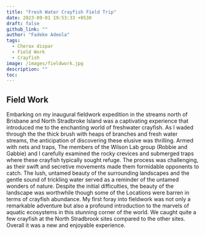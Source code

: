 ```yaml
---
title: "Fresh Water Crayfish Field Trip"
date: 2023-09-01 19:53:33 +0530
draft: false
github_link: ""
author: "Fadeke Adeola"
tags:
  - Cherax dispar
  - Field Work
  - Crayfish
image: /images/fieldwork.jpg
description: ""
toc:
---
```


## Field Work

Embarking on my inaugural fieldwork expedition in the streams north of Brisbane and North Stradbroke Island was a captivating experience that introduced me to the enchanting world of freshwater crayfish. As I waded through the the thick brush with heaps of branches and fresh water streams, the anticipation of discovering these elusive was thrilling. Armed with nets and traps, The members of the Wilson Lab group (Robbie and Gabbie) and I carefully examined the rocky crevices and submerged traps where these crayfish typically sought refuge. The process was challenging, as their swift and secretive movements made them formidable opponents to catch. The lush, untamed beauty of the surrounding landscapes and the gentle sound of trickling water served as a reminder of the untamed wonders of nature. Despite the initial difficulties, the beauty of the landscape was worthwhile though some of the Locations were barren in terms of crayfish abundance. My first foray into fieldwork was not only a remarkable adventure but also a profound introduction to the marvels of aquatic ecosystems in this stunning corner of the world. We caught quite a few crayfish at the North Stradbrook sites compared to the other sites. Overall it was a new and enjoyable experience.


